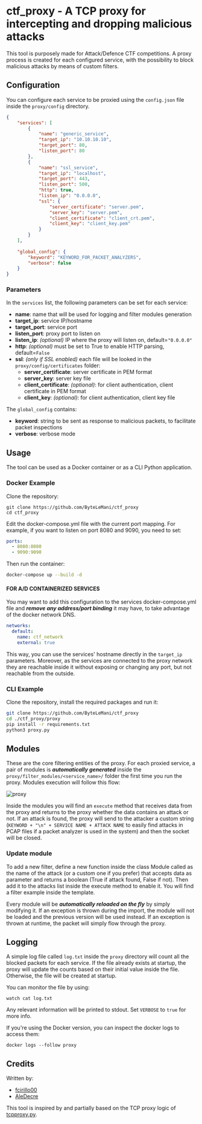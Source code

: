 # ctf_proxy - A TCP proxy for intercepting and dropping malicious attacks

This tool is purposely made for Attack/Defence CTF competitions. 
A proxy process is created for each configured service, with the possibility to block malicious attacks by means of custom filters.

## Configuration
You can configure each service to be proxied using the ```config.json``` file inside the ```proxy/config``` directory.

```json
{
    "services": [
        {
            "name": "generic_service", 
            "target_ip": "10.10.10.10", 
            "target_port": 80,
            "listen_port": 80
        },
        {
            "name": "ssl_service",
            "target_ip": "localhost",
            "target_port": 443,
            "listen_port": 500,
            "http": true,
            "listen_ip": "0.0.0.0",
            "ssl": {
                "server_certificate": "server.pem",
                "server_key": "server.pem",
                "client_certificate": "client_crt.pem",
                "client_key": "client_key.pem"
            }
        }
    ],
    
    "global_config": {
        "keyword": "KEYWORD_FOR_PACKET_ANALYZERS",
        "verbose": false
    }
}
```
### Parameters
In the ```services``` list, the following parameters can be set for each service:

- **name**: name that will be used for logging and filter modules generation
- **target_ip**: service IP/hostname
- **target_port**: service port
- **listen_port**: proxy port to listen on
- **listen_ip**: *(optional)* IP where the proxy will listen on, default=```"0.0.0.0"```
- **http**: *(optional)* must be set to True to enable HTTP parsing, default=```False```
- **ssl**: *(only if SSL enabled)* each file will be looked in the ```proxy/config/certificates``` folder:
  - **server_certificate**: server certificate in PEM format
  - **server_key**: server key file
  - **client_certificate**: *(optional)*: for client authentication, client certificate in PEM format
  - **client_key**: *(optional)*: for client authentication, client key file

The ```global_config``` contains:
- **keyword**: string to be sent as response to malicious packets, to facilitate packet inspections
- **verbose**: verbose mode

## Usage
The tool can be used as a Docker container or as a CLI Python application.

### Docker Example
Clone the repository:
```
git clone https://github.com/ByteLeMani/ctf_proxy
cd ctf_proxy
```
Edit the docker-compose.yml file with the current port mapping. For example, if you want to listen on port 8080 and 9090, you need to set:
```yml
ports:
  - 8080:8080
  - 9090:9090
```

Then run the container:
```bash
docker-compose up --build -d
```
#### FOR A/D CONTAINERIZED SERVICES
You may want to add this configuration to the services docker-compose.yml file and ***remove any address/port binding*** it may have, to take advantage of the docker network DNS.
```yml
networks:
  default:
    name: ctf_network
    external: true
```
This way, you can use the services' hostname directly in the ```target_ip``` parameters. Moreover, as the services are connected to the proxy network they are reachable inside it without exposing or changing any port, but not reachable from the outside.
### CLI Example
Clone the repository, install the required packages and run it:
```bash
git clone https://github.com/ByteLeMani/ctf_proxy
cd ./ctf_proxy/proxy
pip install -r requirements.txt
python3 proxy.py
```

## Modules
These are the core filtering entities of the proxy. For each proxied service, a pair of modules is ***automatically generated*** inside the ```proxy/filter_modules/<service_name>/``` folder the first time you run the proxy. Modules execution will follow this flow: 

![proxy](https://user-images.githubusercontent.com/93737876/222983045-c3a8237a-4b43-40e4-9dcb-302fd3642362.jpg)

Inside the modules you will find an ```execute``` method that receives data from the proxy and returns to the proxy whether the data contains an attack or not. If an attack is found, the proxy will send to the attacker a custom string (```KEYWORD + "\n" + SERVICE NAME + ATTACK NAME``` to easily find attacks in PCAP files if a packet analyzer is used in the system) and then the socket will be closed.
### Update module
To add a new filter, define a new function inside the class Module called as the name of the attack (or a custom one if you prefer) that accepts data as parameter and returns a boolean (True if attack found, False if not). Then add it to the attacks list inside the execute method to enable it. You will find a filter example inside the template.

Every module will be ***automatically reloaded on the fly*** by simply modifying it. If an exception is thrown during the import, the module will not be loaded and the previous version will be used instead. If an exception is thrown at runtime, the packet will simply flow through the proxy.

## Logging
A simple log file called ```log.txt``` inside the ```proxy``` directory will count all the blocked packets for each service. If the file already exists at startup, the proxy will update the counts based on their initial value inside the file. Otherwise, the file will be created at startup.

You can monitor the file by using:
```
watch cat log.txt
```
Any relevant information will be printed to stdout. Set ```VERBOSE``` to ```true``` for more info.

If you're using the Docker version, you can inspect the docker logs to access them: 
```
docker logs --follow proxy
```
## Credits
Written by:
- [fcirillo00](https://github.com/fcirillo00)
- [AleDecre](https://github.com/AleDecre)

This tool is inspired by and partially based on the TCP proxy logic of [tcpproxy.py](https://github.com/ickerwx/tcpproxy/blob/master/tcpproxy.py).
